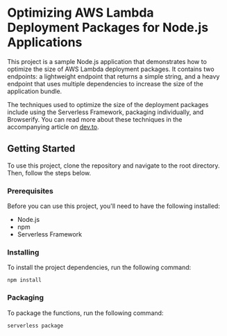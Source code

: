 # Optimizing AWS Lambda Deployment Packages for Node.js Applications

This project is a sample Node.js application that demonstrates how to optimize the size of AWS Lambda deployment packages. It contains two endpoints: a lightweight endpoint that returns a simple string, and a heavy endpoint that uses multiple dependencies to increase the size of the application bundle.

The techniques used to optimize the size of the deployment packages include using the Serverless Framework, packaging individually, and Browserify. You can read more about these techniques in the accompanying article on [dev.to](https://dev.to/alanneves/optimizing-aws-lambda-how-to-reduce-nodejs-application-bundle-size-2hi1).

## Getting Started
To use this project, clone the repository and navigate to the root directory. Then, follow the steps below.

### Prerequisites
Before you can use this project, you'll need to have the following installed:

- Node.js
- npm
- Serverless Framework

### Installing
To install the project dependencies, run the following command:

    npm install
    
### Packaging
To package the functions, run the following command:

    serverless package
